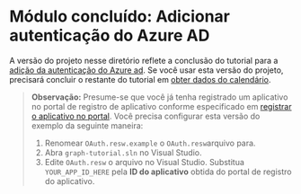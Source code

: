 # <a name="completed-module-add-azure-ad-authentication"></a>Módulo concluído: Adicionar autenticação do Azure AD

A versão do projeto nesse diretório reflete a conclusão do tutorial para a [adição da autenticação do Azure ad](https://docs.microsoft.com/graph/tutorials/uwp?tutorial-step=3). Se você usar esta versão do projeto, precisará concluir o restante do tutorial em [obter dados do calendário](https://docs.microsoft.com/graph/tutorials/uwp?tutorial-step=4).

> **Observação:** Presume-se que você já tenha registrado um aplicativo no portal de registro de aplicativo conforme especificado em [registrar o aplicativo no portal](https://docs.microsoft.com/graph/tutorials/uwp?tutorial-step=2). Você precisa configurar esta versão do exemplo da seguinte maneira:
>
> 1. Renomear `OAuth.resw.example` o `OAuth.resw`arquivo para.
> 1. Abra `graph-tutorial.sln` no Visual Studio.
> 1. Edite `OAuth.resw` o arquivo no Visual Studio. Substitua `YOUR_APP_ID_HERE` pela **ID do aplicativo** obtida do portal de registro do aplicativo.

